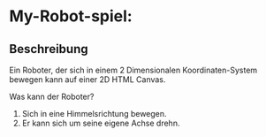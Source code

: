 # My-Robot-spiel:

## Beschreibung
Ein Roboter, der sich in einem 2 Dimensionalen Koordinaten-System bewegen kann auf einer 2D HTML Canvas.

Was kann der Roboter?
1. Sich in eine Himmelsrichtung bewegen.
2. Er kann sich um seine eigene Achse drehn.
